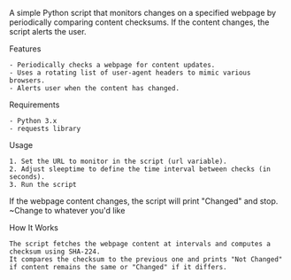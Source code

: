A simple Python script that monitors changes on a specified webpage by periodically comparing content checksums. If the content changes, the script alerts the user.

Features

    - Periodically checks a webpage for content updates.
    - Uses a rotating list of user-agent headers to mimic various browsers.
    - Alerts user when the content has changed.

Requirements

    - Python 3.x
    - requests library

Usage

    1. Set the URL to monitor in the script (url variable).
    2. Adjust sleeptime to define the time interval between checks (in seconds).
    3. Run the script

If the webpage content changes, the script will print "Changed" and stop. 
  ~Change to whatever you'd like

How It Works

    The script fetches the webpage content at intervals and computes a checksum using SHA-224.
    It compares the checksum to the previous one and prints "Not Changed" if content remains the same or "Changed" if it differs.
